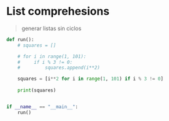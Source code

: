 # List comprehesions
>generar listas sin ciclos
```python
def run():
    # squares = []

    # for i in range(1, 101):
    #     if i % 3 != 0:
    #         squares.append(i**2)

    squares = [i**2 for i in range(1, 101) if i % 3 != 0]
    
    print(squares)


if __name__ == "__main__":
    run()
``` 